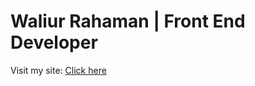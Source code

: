 Waliur Rahaman | Front End Developer
==========================

Visit my site: <a href="https://waliurr.github.io/waliurr" target="_blank"> Click here </a>
